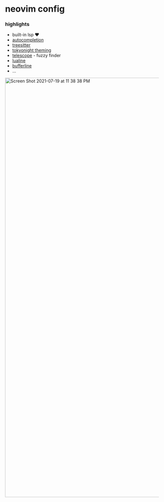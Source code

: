 # neovim config
### highlights
- built-in lsp ❤️
- [autocompletion](https://github.com/hrsh7th/nvim-compe)
- [treesitter](https://github.com/nvim-treesitter/nvim-treesitter)
- [tokyonight theming](https://github.com/folke/tokyonight.nvim)
- [telescope](https://github.com/nvim-telescope/telescope.nvim) - fuzzy finder
- [lualine](https://github.com/hoob3rt/lualine.nvim)
- [bufferline](https://github.com/akinsho/nvim-bufferline.lua)
- ...
<img width="1377" alt="Screen Shot 2021-07-19 at 11 38 38 PM" src="https://user-images.githubusercontent.com/9877221/126258392-3ee8d8dd-959b-4b3c-a855-24b385145fd3.png">
